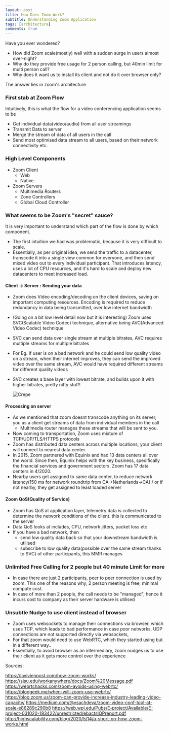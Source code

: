 ```yaml
---
layout: post
title: How Does Zoom Work?
subtitle: Understanding Zoom Application
tags: [architecture] 
comments: true
---
```


Have you ever wondered?
- How did Zoom scale(mostly) well with a sudden surge in users almost over-night?
- Why do they provide free usage for 2 person calling, but 40min limit for multi person call? 
- Why does it want us to install its client and not do it over browser only?

The answer lies in zoom's architecture

### First stab at Zoom Flow
Intuitively, this is what the flow for a video conferencing application seems to be
- Get individual data(video/audio) from all user streamings
- Transmit Data to server
- Merge the stream of data of all users in the call
- Send most optimised data stream to all users, based on their network connectivity etc.

### High Level Components
- Zoom Client
  - Web
  - Native
- Zoom Servers 
    - Multimedia Routers
    - Zone Controllers
    - Global Cloud Controller

### What seems to be Zoom's "secret" sauce?
It is very important to understand which part of the flow is done by which component.
- The first intuition we had was problematic, because it is very difficult to scale.
- Essentially, as per original idea, we send the traffic to a datacenter, transcode it into a single view common for everyone, and then send mixed video out to every individual participant. That introduces latency, uses a lot of CPU resources, and it's hard to scale and deploy new datacenters to meet increased load.

#### Client -> Server : Sending your data

- Zoom does Video encoding/decoding on the client devices, saving on important computing resources.
Encoding is required to reduce redundancy in data being transmitted, over low internet bandwidth
- (Going on a bit low level detail now but it is interesting) Zoom uses SVC(Scalable Video Codec) technique, alternative being AVC(Advanced Video Codec) technique
- SVC can send data over single stream at multiple bitrates, AVC requires multiple streams for multiple bitrates
- For Eg. If user is on a bad network and he could send low quality video on a stream, when their internet improves, they can send the improved video over the same stream, AVC would have required different streams for different quality videos
- SVC creates a base layer with lowest bitrate, and builds upon it with higher bitrates, pretty nifty stuff!
  
  ![Crepe](https://pbs.twimg.com/media/E94siu_VkAUteGC?format=png&name=medium)

#### Processing on server
- As we mentioned that zoom doesnt transcode anything on its server, you as a client get streams of data from individual members in the call
  - Multimedia router manages these streams that will be sent to you.
- Now coming to transportation, Zoom uses mixture of TCP/UDP/TLS/HTTPS protocols
- Zoom has distributed data centers across multiple locations, your client will connect to nearest data center.
- In 2015, Zoom partnered with Equinix and had 13 data centers all over the world. Since then,  Equinix helps with the key business, specifically the financial services and government sectors. Zoom has 17 data centers in 4/2020.
- Nearby users get assigned to same data center, to reduce network latency(150 ms for network roundtrip from CA->Netherlands->CA) / or if not nearby, they get assigned to least loaded server
 
#### Zoom QoS(Quality of Service)
- Zoom has QoS at application layer, telemetry data is collected to determine the network conditions of the client. this is communicated to the server
- Data QoS looks at includes, CPU, network jitters, packet loss etc
- If you have a bad network, then 
  - send low quality data back so that your downstream bandwidth is utilised
  - subscribe to low quality data(possible over the same stream thanks to SVC) of other participants, this MMR manages

### Unlimited Free Calling for 2 people but 40 minute Limit for more
- In case there are just 2 participants, peer to peer connection is used by zoom. This one of the reasons why, 2 person meeting is free, minimal compute cost.
- In case of more than 2 people, the call needs to be "managed", hence it incurs cost to company as their server hardware is utilised

### Unsubtle Nudge to use client instead of browser
- Zoom uses websockets to manage their connections via browser, which uses TCP, which leads to bad performance in case poor networks. UDP connections are not supported directly via websockets,
- For that zoom would need to use WebRTC, which they started using but in a different way..
- Essentially, to avoid browser as an intermediary, zoom nudges us to use their client as it gets more control over the experience 


Sources:

https://lavivienpost.com/how-zoom-works/
https://sjsu.edu/workanywhere/docs/Zoom%20Message.pdf
https://webrtchacks.com/zoom-avoids-using-webrtc/
https://bloggeek.me/when-will-zoom-use-webrtc/
https://blog.zoom.us/zoom-can-provide-increase-industry-leading-video-capacity/
https://medium.com/@vsachdeva/zoom-video-conf-tool-at-scale-e86289c290b8
https://web.wpi.edu/Pubs/E-project/Available/E-project-031020-183422/unrestricted/ebactsIQPreport.pdf
http://highscalability.com/blog/2020/5/14/a-short-on-how-zoom-works.html